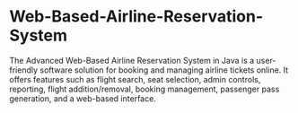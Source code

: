 # Web-Based-Airline-Reservation-System
The Advanced Web-Based Airline Reservation System in Java is a user-friendly software solution for booking and managing airline tickets online. It offers features such as flight search, seat selection, admin controls, reporting, flight addition/removal, booking management, passenger pass generation, and a web-based interface.
